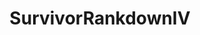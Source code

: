---
title: SurvivorRankdownIV
crosslinks:
- survivorrankdownIII
- survivor
- SurvivorRankdown
- SurvivorRankdownII
- survivorrankdown2
- BigBrother
- TARRankdown
- gatekeeping
- survivorofftopic
- TDRankdown
---